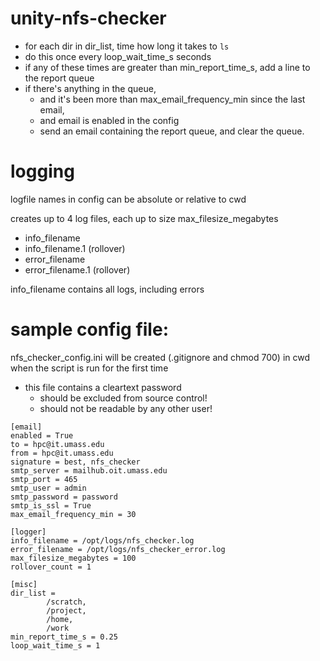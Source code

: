 # unity-nfs-checker
* for each dir in dir_list, time how long it takes to `ls`
* do this once every loop_wait_time_s seconds
* if any of these times are greater than min_report_time_s, add a line to the report queue
* if there's anything in the queue,
    * and it's been more than max_email_frequency_min since the last email,
    * and email is enabled in the config
  * send an email containing the report queue, and clear the queue.

# logging
logfile names in config can be absolute or relative to cwd

creates up to 4 log files, each up to size max_filesize_megabytes
  * info_filename
  * info_filename.1 (rollover)
  * error_filename
  * error_filename.1 (rollover)

info_filename contains all logs, including errors

# sample config file:
nfs_checker_config.ini will be created (.gitignore and chmod 700) in cwd when the script is run for the first time
* this file contains a cleartext password
  * should be excluded from source control!
  * should not be readable by any other user!
```
[email]
enabled = True
to = hpc@it.umass.edu
from = hpc@it.umass.edu
signature = best, nfs_checker
smtp_server = mailhub.oit.umass.edu
smtp_port = 465
smtp_user = admin
smtp_password = password
smtp_is_ssl = True
max_email_frequency_min = 30

[logger]
info_filename = /opt/logs/nfs_checker.log
error_filename = /opt/logs/nfs_checker_error.log
max_filesize_megabytes = 100
rollover_count = 1

[misc]
dir_list = 
        /scratch,
        /project,
        /home,
        /work
min_report_time_s = 0.25
loop_wait_time_s = 1

```
